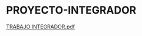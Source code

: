 # PROYECTO-INTEGRADOR

[TRABAJO INTEGRADOR.pdf](https://github.com/WayarCarla/PROYECTO-INTEGRADOR/files/9847563/TRABAJO.INTEGRADOR.pdf)
